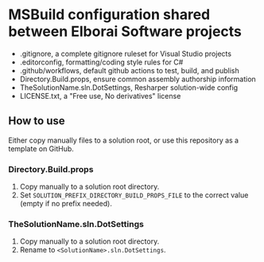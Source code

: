 # MSBuild configuration shared between Elborai Software projects

- .gitignore, a complete gitignore ruleset for Visual Studio projects
- .editorconfig, formatting/coding style rules for C#
- .github/workflows, default github actions to test, build, and publish
- Directory.Build.props, ensure common assembly authorship information
- TheSolutionName.sln.DotSettings, Resharper solution-wide config
- LICENSE.txt, a "Free use, No derivatives" license

## How to use

Either copy manually files to a solution root, or use this repository as a template on GitHub.

### Directory.Build.props

1. Copy manually to a solution root directory.
2. Set `SOLUTION_PREFIX_DIRECTORY_BUILD_PROPS_FILE` to the correct value (empty if no prefix needed).

### TheSolutionName.sln.DotSettings

1. Copy manually to a solution root directory.
2. Rename to `<SolutionName>.sln.DotSettings`.
